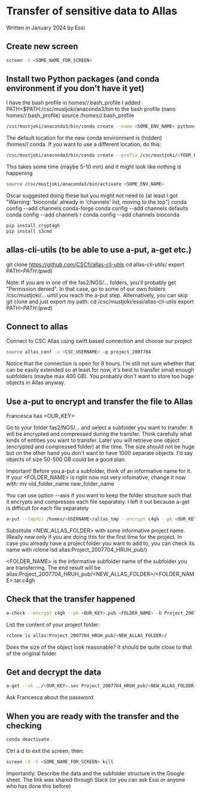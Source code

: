 # Transfer of sensitive data to Allas

Written in January 2024 by Essi

## Create new screen 

```bash
screen -S <SOME_NAME_FOR_SCREEN>
```

## Install two Python packages (and conda environment if you don't have it yet)

I have the bash profile in homes/<USERNAME>/.bash_profile
I added PATH=$PATH:/csc/mustjoki/anaconda3/bin to the bash profile (nano homes/<USERNAME>/.bash_profile)
source /homes/<USERNAME>/.bash_profile

```bash
/csc/mustjoki/anaconda3/bin/conda create --name <SOME_ENV_NAME> python=3.7
```

The default location for the new conda environment is (hidden) /homes/<USERNAME>/.conda. If you want to use a different location, do this: 

```bash
/csc/mustjoki/anaconda3/bin/conda create --prefix /csc/mustjoki/<YOUR_FOLDER>/<SOME_ENV_NAME> python=3.7
```

This takes some time (maybe 5-10 min) and it might look like nothing is happening

```bash
source /csc/mustjoki/anaconda3/bin/activate <SOME_ENV_NAME>
```

Oscar suggested doing these but you might not need to (at least I got "Warning: 'bioconda' already in 'channels' list, moving to the top")
conda config --add channels conda-forge
conda config --add channels defaults
conda config --add channels r
conda config --add channels bioconda

```bash
pip install crypt4gh
pip install s3cmd
```

## allas-cli-utils (to be able to use a-put, a-get etc.)

git clone https://github.com/CSCfi/allas-cli-utils
cd  allas-cli-utils/
export PATH=${PATH}:$(pwd)

Note: If you are in one of the fas2/NGS/... folders, you'll probably get "Permission denied". In that case, go to some of our own folders /csc/mustjoki/... until you reach the a-put step.
Alternatively, you can skip git clone and just export my path:
cd /csc/mustjoki/essi/allas-cli-utils
export PATH=${PATH}:$(pwd)

## Connect to allas

Connect to CSC Allas using swift based connection and choose our project

```bash
source allas_conf -u <CSC_USERNAME> -p project_2007704
```

Notice that the connection is open for 8 hours. I'm still not sure whether that can be easily extended so at least for now, it's best to transfer small enough subfolders (maybe max 400 GB). You probably don't want to store too huge objects in Allas anyway.

## Use a-put to encrypt and transfer the file to Allas

Francesca has <OUR_KEY>

Go to your folder fas2/NGS/... and select a subfolder you want to transfer. It will be encrypted and compressed during the transfer. Think carefully what kinds of entities you want to transfer. Later you will retrieve one object (encrypted and compressed folder) at the time. The size should not be huge but on the other hand you don't want to have 1000 separate objects. I'd say objects of size 50-500 GB could be a good plan.

Important! Before you a-put a subfolder, think of an informative name for it. If your <FOLDER_NAME> is right now not very infomative, change it now with: mv old_folder_name new_folder_name

You can use option --asis if you want to keep the folder structure such that it encrypts and compresses each file separately. I left it out because a-get is difficult for each file separately

```bash
a-put --tmpdir /homes/<USERNAME>/allas_tmp --encrypt c4gh --pk <OUR_KEY>.pub <FOLDER_NAME> -b Project_2007704_HRUH_pub/<NEW_ALLAS_FOLDER>
```

Substitute <NEW_ALLAS_FOLDER> with some informative project name. (Really new only if you are doing this for the first time for the project. In case you already have a project folder you want to add to, you can check its name with rclone lsd allas:Project_2007704_HRUH_pub/)

<FOLDER_NAME> is the informative subfolder name of the subfolder you are transferring. The end result will be allas:Project_2007704_HRUH_pub/<NEW_ALLAS_FOLDER>/<FOLDER_NAME>.tar.c4gh

## Check that the transfer happened

```bash
a-check --encrypt c4gh --pk <OUR_KEY>.pub <FOLDER_NAME> -b Project_2007704_HRUH_pub/<NEW_ALLAS_FOLDER>
```

List the content of your project folder: 

```bash
rclone ls allas:Project_2007704_HRUH_pub/<NEW_ALLAS_FOLDER>/
```

Does the size of the object look reasonable? It should be quite close to that of the original folder

## Get and decrypt the data

```bash
a-get --sk ../<OUR_KEY>.sec Project_2007704_HRUH_pub/<NEW_ALLAS_FOLDER>/<FOLDER_NAME>.tar.c4gh
```

Ask Francesca about the password

## When you are ready with the transfer and the checking

```bash
conda deactivate
```

Ctrl a d to exit the screen, then: 

```bash
screen -X -S <SOME_NAME_FOR_SCREEN> kill
```

Importantly: Describe the data and the subfolder structure in the Google sheet. The link was shared through Slack (or you can ask Essi or anyone who has done this before)